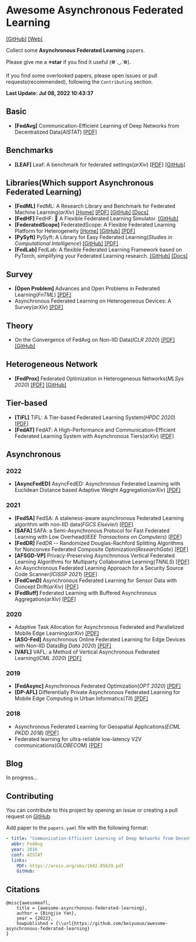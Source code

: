 # Awesome Asynchronous Federated Learning

[[GitHub]](https://github.com/beiyuouo/awesome-asynchronous-federated-learning) [[Web]](https://www.bj-yan.top/awesome-asynchronous-federated-learning)

Collect some **Asynchronous Federated Learning** papers.

Please give me a **⭐star** if you find it useful (❁´◡`❁).

If you find some overlooked papers, please open issues or pull requests(recommended), following the `Contributing` section.

<!-- update-time-start -->

**Last Update: Jul 08, 2022 10:43:37**

<!-- update-time-end -->

<!-- main-start -->

## Basic

- **[FedAvg]** Communication-Efficient Learning of Deep Networks from Decentralized Data(_AISTAT_) [[PDF]](https://arxiv.org/abs/1602.05629.pdf)

## Benchmarks

- **[LEAF]** Leaf: A benchmark for federated settings(_arXiv_) [[PDF]](https://arxiv.org/abs/1812.01097) [[GitHub]](https://github.com/TalwalkarLab/leaf/)

## Libraries(Which support Asynchronous Federated Learning)

- **[FedML]** FedML: A Research Library and Benchmark for Federated Machine Learning(_arXiv_) [[Home]](https://fedml.ai/) [[PDF]](https://arxiv.org/abs/2007.13518) [[GitHub]](https://github.com/FedML-AI/FedML) [[Docs]](https://doc.fedml.ai/)
- **[FedHF]** FedHF: 🔨 A Flexible Federated Learning Simulator. [[GitHub]](https://github.com/beiyuouo/fedhf)
- **[FederatedScope]** FederatedScope: A Flexible Federated Learning Platform for Heterogeneity [[Home]](https://www.federatedscope.io/) [[GitHub]](https://github.com/alibaba/FederatedScope) [[PDF]](https://arxiv.org/pdf/2204.05011.pdf)
- **[PySyft]** PySyft: A Library for Easy Federated Learning(_Studies in Computational Intelligence_) [[GitHub]](https://github.com/OpenMined/PySyft) [[PDF]](https://link.springer.com/chapter/10.1007/978-3-030-70604-3_5)
- **[FedLab]** FedLab: A flexible Federated Learning Framework based on PyTorch, simplifying your Federated Learning research. [[GitHub]](https://github.com/SMILELab-FL/FedLab) [[Docs]](https://fedlab.readthedocs.io/)

## Survey

- **[Open Problem]** Advances and Open Problems in Federated Learning(_FnTML_) [[PDF]](https://arxiv.org/abs/1912.04977)
- Asynchronous Federated Learning on Heterogeneous Devices: A Survey(_arXiv_) [[PDF]](https://arxiv.org/abs/2109.04269)

## Theory

- On the Convergence of FedAvg on Non-IID Data(_ICLR 2020_) [[PDF]](https://arxiv.org/abs/1907.02189) [[GitHub]](https://github.com/lx10077/fedavgpy)

## Heterogeneous Network

- **[FedProx]** Federated Optimization in Heterogeneous Networks(_MLSys 2020_) [[PDF]](https://arxiv.org/abs/1812.06127) [[GitHub]](https://github.com/litian96/FedProx)

## Tier-based

- **[TiFL]** TiFL: A Tier-based Federated Learning System(_HPDC 2020_) [[PDF]](https://dl.acm.org/doi/abs/10.1145/3369583.3392686)
- **[FedAT]** FedAT: A High-Performance and Communication-Efficient Federated Learning System with Asynchronous Tiers(_arXiv_) [[PDF]](https://arxiv.org/abs/2010.05958)

## Asynchronous

### 2022

- **[AsyncFedED]** AsyncFedED: Asynchronous Federated Learning with Euclidean Distance based Adaptive Weight Aggregation(_arXiv_) [[PDF]](https://arxiv.org/abs/2205.13797)

### 2021

- **[FedSA]** FedSA: A staleness-aware asynchronous Federated Learning algorithm with non-IID data(_FGCS Elsevier_) [[PDF]](https://www.sciencedirect.com/science/article/abs/pii/S0167739X2100064)
- **[SAFA]** SAFA: a Semi-Asynchronous Protocol for Fast Federated Learning with Low Overhead(_IEEE Transactions on Computers_) [[PDF]](https://www.computer.org/csdl/journal/tc/2021/05/09093123/1jNu0qlnwSk)
- **[FedDR]** FedDR -- Randomized Douglas-Rachford Splitting Algorithms for Nonconvex Federated Composite Optimization(_ResearchGate_) [[PDF]](https://www.researchgate.net/publication/349880146_FedDR_--_Randomized_Douglas-Rachford_Splitting_Algorithms_for_Nonconvex_Federated_Composite_Optimization?enrichId=rgreq-75be60e8182e96c4544e855110f94039-XXX&enrichSource=Y292ZXJQYWdlOzM0OTg4MDE0NjtBUzoxMDI2MDIwMjYyMDE5MDc4QDE2MjE2MzM3MDE0ODA%3D&el=1_x_2&_esc=publicationCoverPdf)
- **[AFSGD-VP]** Privacy-Preserving Asynchronous Vertical Federated Learning Algorithms for Multiparty Collaborative Learning(_TNNLS_) [[PDF]](https://ieeexplore.ieee.org/abstract/document/9463409/)
- An Asynchronous Federated Learning Approach for a Security Source Code Scanner(_ICISSP 2021_) [[PDF]](https://www.researchgate.net/publication/349402236_An_Asynchronous_Federated_Learning_Approach_for_a_Security_Source_Code_Scanner?enrichId=rgreq-91295cf9d6b78d8ff49812fae57abbf2-XXX&enrichSource=Y292ZXJQYWdlOzM0OTQwMjIzNjtBUzoxMDA2NjY1OTE4ODQwODM1QDE2MTcwMTkyNjY2MDQ%3D&el=1_x_2&_esc=publicationCoverPdf)
- **[FedConD]** Asynchronous Federated Learning for Sensor Data with Concept Drift(_arXiv_) [[PDF]](https://arxiv.org/abs/2109.00151)
- **[FedBuff]** Federated Learning with Buffered Asynchronous Aggregation(_arXiv_) [[PDF]](https://arxiv.org/abs/2106.06639)

### 2020

- Adaptive Task Allocation for Asynchronous Federated and Parallelized Mobile Edge Learning(_arXiv_) [[PDF]](https://arxiv.org/abs/1905.01656)
- **[ASO-Fed]** Asynchronous Online Federated Learning for Edge Devices with Non-IID Data(_Big Data 2020_) [[PDF]](https://ieeexplore.ieee.org/abstract/document/9378161/)
- **[VAFL]** VAFL: a Method of Vertical Asynchronous Federated Learning(_ICML 2020_) [[PDF]](https://arxiv.org/abs/2109.04269)

### 2019

- **[FedAsync]** Asynchronous Federated Optimization(_OPT 2020_) [[PDF]](https://arxiv.org/abs/1903.03934)
- **[DP-AFL]** Differentially Private Asynchronous Federated Learning for Mobile Edge Computing in Urban Informatics(_TII_) [[PDF]](https://ieeexplore.ieee.org/abstract/document/8843942)

### 2018

- Asynchronous Federated Learning for Geospatial Applications(_ECML PKDD 2018_) [[PDF]](https://link.springer.com/chapter/10.1007/978-3-030-14880-5_2)
- Federated learning for ultra-reliable low-latency V2V communications(_GLOBECOM_) [[PDF]](https://arxiv.org/abs/1807.08127)


## Blog

In progress...

<!-- main-end -->

## Contributing

You can contribute to this project by opening an issue or creating a pull request on [GitHub](https://github.com/beiyuouo/awesome-asynchronous-federated-learning).

Add paper to the `papers.yaml` file with the following format:

```yaml
- title: "Communication-Efficient Learning of Deep Networks from Decentralized Data"
  abbr: FedAvg
  year: 2016
  conf: AISTAT
  links:
    PDF: https://arxiv.org/abs/1602.05629.pdf
    GitHub:
```

## Citations

```text
@misc{awesomeafl,
    title = {awesome-asyncrhonous-federated-learning},
    author = {Bingjie Yan},
    year = {2022},
    howpublished = {\\url{https://github.com/beiyuouo/awesome-asynchronous-federated-learning}
}
```
